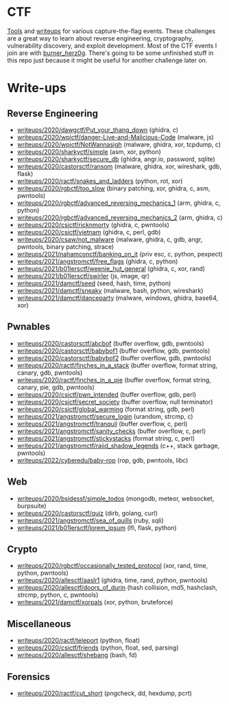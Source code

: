 # CTF

[Tools](tools/) and [writeups](writeups/) for various capture-the-flag events. These challenges are a great way to learn about reverse engineering, cryptography, vulnerability discovery, and exploit development. Most of the CTF events I join are with [burner_herz0g](https://ctftime.org/team/63292). There's going to be some unfinished stuff in this repo just because it might be useful for another challenge later on.

# Write-ups

## Reverse Engineering

* [writeups/2020/dawgctf/Put_your_thang_down](writeups/2020/dawgctf/Put_your_thang_down/) (ghidra, c)
* [writeups/2020/wpictf/danger-Live-and-Malicious-Code](writeups/2020/wpictf/danger-Live-and-Malicious-Code/) (malware, js)
* [writeups/2020/wpictf/NotWannasigh](writeups/2020/wpictf/NotWannasigh/) (malware, ghidra, xor, tcpdump, c)
* [writeups/2020/sharkyctf/simple](writeups/2020/sharkyctf/simple/) (asm, xor, python)
* [writeups/2020/sharkyctf/secure_db](writeups/2020/sharkyctf/secure_db/) (ghidra, angr.io, password, sqlite)
* [writeups/2020/castorsctf/ransom](writeups/2020/castorsctf/ransom/) (malware, ghidra, xor, wireshark, gdb, flask)
* [writeups/2020/ractf/snakes_and_ladders](writeups/2020/ractf/snakes_and_ladders/) (python, rot, xor)
* [writeups/2020/rgbctf/too_slow](writeups/2020/rgbctf/too_slow/) (binary patching, xor, ghidra, c, asm, pwntools)
* [writeups/2020/rgbctf/advanced_reversing_mechanics_1](writeups/2020/rgbctf/advanced_reversing_mechanics_1/) (arm, ghidra, c, python)
* [writeups/2020/rgbctf/advanced_reversing_mechanics_2](writeups/2020/rgbctf/advanced_reversing_mechanics_2/) (arm, ghidra, c)
* [writeups/2020/csictf/ricknmorty](writeups/2020/csictf/ricknmorty/) (ghidra, c, pwntools)
* [writeups/2020/csictf/vietnam](writeups/2020/csictf/vietnam/) (ghidra, c, perl, gdb)
* [writeups/2020/csaw/not_malware](writeups/2020/csaw/not_malware/) (malware, ghidra, c, gdb, angr, pwntools, binary patching, strace)
* [writeups/2021/nahamconctf/banking_on_it](writeups/2021/nahamconctf/banking_on_it/) (priv esc, c, python, pexpect)
* [writeups/2021/angstromctf/free_flags](writeups/2021/angstromctf/free_flags/) (ghidra, c, python)
* [writeups/2021/b01lersctf/weenie_hut_general](writeups/2021/b01lersctf/weenie_hut_general/) (ghidra, c, xor, rand)
* [writeups/2021/b01lersctf/swirler](writeups/2021/b01lersctf/swirler/) (js, image, qr)
* [writeups/2021/damctf/seed](writeups/2021/damctf/seed/) (seed, hash, time, python)
* [writeups/2021/damctf/sneaky](writeups/2021/damctf/sneaky/) (malware, bash, python, wireshark)
* [writeups/2021/damctf/danceparty](writeups/2021/damctf/danceparty/) (malware, windows, ghidra, base64, xor)

## Pwnables

* [writeups/2020/castorsctf/abcbof](writeups/2020/castorsctf/abcbof/) (buffer overflow, gdb, pwntools)
* [writeups/2020/castorsctf/babybof1](writeups/2020/castorsctf/babybof1/) (buffer overflow, gdb, pwntools)
* [writeups/2020/castorsctf/babybof2](writeups/2020/castorsctf/babybof2/) (buffer overflow, gdb, pwntools)
* [writeups/2020/ractf/finches_in_a_stack](writeups/2020/ractf/finches_in_a_stack/) (buffer overflow, format string, canary, gdb, pwntools)
* [writeups/2020/ractf/finches_in_a_pie](writeups/2020/ractf/finches_in_a_pie/) (buffer overflow, format string, canary, pie, gdb, pwntools)
* [writeups/2020/csictf/pwn_intended](writeups/2020/csictf/pwn_intended/) (buffer overflow, gdb, perl)
* [writeups/2020/csictf/secret_society](writeups/2020/csictf/secret_society/) (buffer overflow, null terminator)
* [writeups/2020/csictf/global_warming](writeups/2020/csictf/global_warming/) (format string, gdb, perl)
* [writeups/2021/angstromctf/secure_login](writeups/2021/angstromctf/secure_login/) (urandom, strcmp, c)
* [writeups/2021/angstromctf/tranquil](writeups/2021/angstromctf/tranquil/) (buffer overflow, c, perl)
* [writeups/2021/angstromctf/sanity_checks](writeups/2021/angstromctf/sanity_checks/) (buffer overflow, c, perl)
* [writeups/2021/angstromctf/stickystacks](writeups/2021/angstromctf/stickystacks/) (format string, c, perl)
* [writeups/2021/angstromctf/raiid_shadow_legends](writeups/2021/angstromctf/raiid_shadow_legends/) (c++, stack garbage, pwntools)
* [writeups/2022/cyberedu/baby-rop](writeups/2022/cyberedu/baby-rop) (rop, gdb, pwntools, libc)

## Web

* [writeups/2020/bsidessf/simple_todos](writeups/2020/bsidessf/simple_todos) (mongodb, meteor, websocket, burpsuite)
* [writeups/2020/castorsctf/quiz](writeups/2020/castorsctf/quiz/) (dirb, golang, curl)
* [writeups/2021/angstromctf/sea_of_quills](writeups/2021/angstromctf/sea_of_quills/) (ruby, sqli)
* [writeups/2021/b01lersctf/lorem_ipsum](writeups/2021/b01lersctf/lorem_ipsum/) (lfi, flask, python)

## Crypto

* [writeups/2020/rgbctf/occasionally_tested_protocol](writeups/2020/rgbctf/occasionally_tested_protocol/) (xor, rand, time, python, pwntools)
* [writeups/2020/allesctf/aaslr1](writeups/2020/allesctf/aaslr1/) (ghidra, time, rand, python, pwntools)
* [writeups/2020/allesctf/doors_of_durin](writeups/2020/allesctf/doors_of_durin/) (hash collision, md5, hashclash, strcmp, python, c, pwntools)
* [writeups/2021/damctf/xorpals](writeups/2021/damctf/xorpals/) (xor, python, bruteforce)

## Miscellaneous

* [writeups/2020/ractf/teleport](writeups/2020/ractf/teleport/) (python, float)
* [writeups/2020/csictf/friends](writeups/2020/csictf/friends/) (python, float, sed, parsing)
* [writeups/2020/allesctf/shebang](writeups/2020/allesctf/shebang/) (bash, fd)

## Forensics

* [writeups/2020/ractf/cut_short](writeups/2020/ractf/cut_short/) (pngcheck, dd, hexdump, pcrt)

